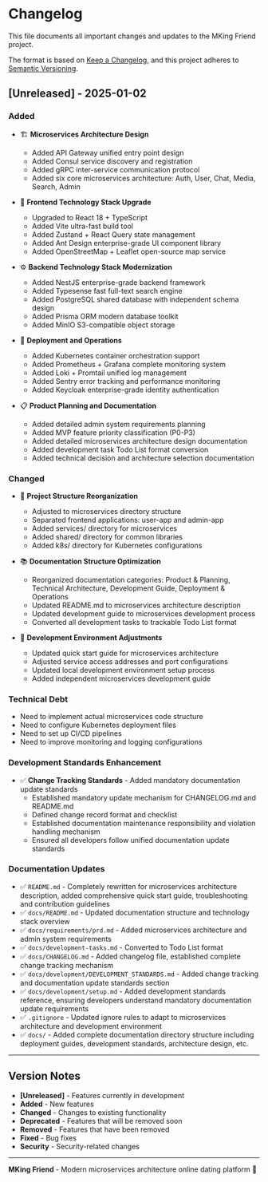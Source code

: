 # Changelog

This file documents all important changes and updates to the MKing Friend project.

The format is based on [Keep a Changelog](https://keepachangelog.com/en/1.0.0/),
and this project adheres to [Semantic Versioning](https://semver.org/).

## [Unreleased] - 2025-01-02

### Added
- 🏗️ **Microservices Architecture Design**
  - Added API Gateway unified entry point design
  - Added Consul service discovery and registration
  - Added gRPC inter-service communication protocol
  - Added six core microservices architecture: Auth, User, Chat, Media, Search, Admin

- 🎨 **Frontend Technology Stack Upgrade**
  - Upgraded to React 18 + TypeScript
  - Added Vite ultra-fast build tool
  - Added Zustand + React Query state management
  - Added Ant Design enterprise-grade UI component library
  - Added OpenStreetMap + Leaflet open-source map service

- ⚙️ **Backend Technology Stack Modernization**
  - Added NestJS enterprise-grade backend framework
  - Added Typesense fast full-text search engine
  - Added PostgreSQL shared database with independent schema design
  - Added Prisma ORM modern database toolkit
  - Added MinIO S3-compatible object storage

- 🚀 **Deployment and Operations**
  - Added Kubernetes container orchestration support
  - Added Prometheus + Grafana complete monitoring system
  - Added Loki + Promtail unified log management
  - Added Sentry error tracking and performance monitoring
  - Added Keycloak enterprise-grade identity authentication

- 📋 **Product Planning and Documentation**
  - Added detailed admin system requirements planning
  - Added MVP feature priority classification (P0-P3)
  - Added detailed microservices architecture design documentation
  - Added development task Todo List format conversion
  - Added technical decision and architecture selection documentation

### Changed
- 📁 **Project Structure Reorganization**
  - Adjusted to microservices directory structure
  - Separated frontend applications: user-app and admin-app
  - Added services/ directory for microservices
  - Added shared/ directory for common libraries
  - Added k8s/ directory for Kubernetes configurations

- 📚 **Documentation Structure Optimization**
  - Reorganized documentation categories: Product & Planning, Technical Architecture, Development Guide, Deployment & Operations
  - Updated README.md to microservices architecture description
  - Updated development guide to microservices development process
  - Converted all development tasks to trackable Todo List format

- 🔧 **Development Environment Adjustments**
  - Updated quick start guide for microservices architecture
  - Adjusted service access addresses and port configurations
  - Updated local development environment setup process
  - Added independent microservices development guide

### Technical Debt
- Need to implement actual microservices code structure
- Need to configure Kubernetes deployment files
- Need to set up CI/CD pipelines
- Need to improve monitoring and logging configurations

### Development Standards Enhancement
- ✅ **Change Tracking Standards** - Added mandatory documentation update standards
  - Established mandatory update mechanism for CHANGELOG.md and README.md
  - Defined change record format and checklist
  - Established documentation maintenance responsibility and violation handling mechanism
  - Ensured all developers follow unified documentation update standards

### Documentation Updates
- ✅ `README.md` - Completely rewritten for microservices architecture description, added comprehensive quick start guide, troubleshooting and contribution guidelines
- ✅ `docs/README.md` - Updated documentation structure and technology stack overview
- ✅ `docs/requirements/prd.md` - Added microservices architecture and admin system requirements
- ✅ `docs/development-tasks.md` - Converted to Todo List format
- ✅ `docs/CHANGELOG.md` - Added changelog file, established complete change tracking mechanism
- ✅ `docs/development/DEVELOPMENT_STANDARDS.md` - Added change tracking and documentation update standards section
- ✅ `docs/development/setup.md` - Added development standards reference, ensuring developers understand mandatory documentation update requirements
- ✅ `.gitignore` - Updated ignore rules to adapt to microservices architecture and development environment
- ✅ `docs/` - Added complete documentation directory structure including deployment guides, development standards, architecture design, etc.

---

## Version Notes

- **[Unreleased]** - Features currently in development
- **Added** - New features
- **Changed** - Changes to existing functionality
- **Deprecated** - Features that will be removed soon
- **Removed** - Features that have been removed
- **Fixed** - Bug fixes
- **Security** - Security-related changes

---

**MKing Friend** - Modern microservices architecture online dating platform 💝